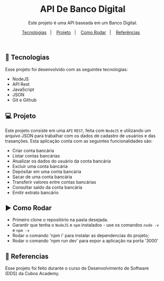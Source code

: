 <h1 align="center"> API De Banco Digital </h1>

<p align="center">
Este projeto é uma API baseada em um Banco Digital.
</p>

<p align="center">
  <a href="#-tecnologias">Tecnologias</a>&nbsp;&nbsp;&nbsp;|&nbsp;&nbsp;&nbsp;
  <a href="#-projeto">Projeto</a>&nbsp;&nbsp;&nbsp;|&nbsp;&nbsp;&nbsp;
  <a href="#-como rodar">Como Rodar</a>&nbsp;&nbsp;&nbsp;|&nbsp;&nbsp;&nbsp;
  <a href="#-referencias">Referências</a>&nbsp;&nbsp;&nbsp;
</p>

<br>

## 🚀 Tecnologias

Esse projeto foi desenvolvido com as seguintes tecnologias:

- NodeJS
- API Rest
- JavaScript
- JSON
- Git e Github

## 💻 Projeto

Este projeto consiste em uma `API` `REST`, feita com `NodeJS` e utilizando um arquivo JSON para trabalhar com os dados de cadastro de usuários e das trasanções.
Esta aplicação conta com as seguintes funcionalidades são:

-   Criar conta bancária
-   Listar contas bancárias
-   Atualizar os dados do usuário da conta bancária
-   Excluir uma conta bancária
-   Depósitar em uma conta bancária
-   Sacar de uma conta bancária
-   Transferir valores entre contas bancárias
-   Consultar saldo da conta bancária
-   Emitir extrato bancário

## ▶️ Como Rodar

- Primeiro clone o repositório na pasta desejada.
- Garantir que tenha o `NodeJS` e `npm` instalados - use os comandos `node -v` e `npm -v`
- Rodar o comando 'npm i' para instalar as dependencias do projeto;
- Rodar o comando 'npm run dev' para expor a aplicação na porta '3000'

## 🔖 Referencias

Esse projeto foi feito durante o curso de Desenvolvimento de Software (DDS) da Cubos Academy.
